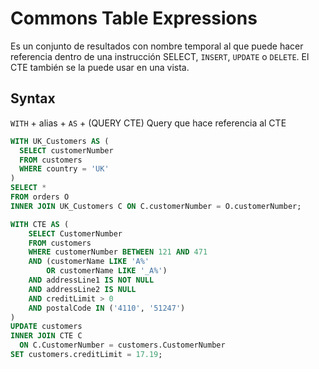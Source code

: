 # Commons Table Expressions

Es un conjunto de resultados con nombre temporal al que puede hacer referencia dentro de una instrucción SELECT, `INSERT`, `UPDATE` o `DELETE`. El CTE también se la puede usar en una vista.

## Syntax

`WITH` + alias + `AS` + (QUERY CTE) Query que hace referencia al CTE

```sql
WITH UK_Customers AS (
  SELECT customerNumber 
  FROM customers
  WHERE country = 'UK'
)
SELECT *
FROM orders O
INNER JOIN UK_Customers C ON C.customerNumber = O.customerNumber;

WITH CTE AS (
	SELECT CustomerNumber
	FROM customers
	WHERE customerNumber BETWEEN 121 AND 471
	AND (customerName LIKE 'A%'
		OR customerName LIKE '_A%')
	AND addressLine1 IS NOT NULL
	AND addressLine2 IS NULL
	AND creditLimit > 0
	AND postalCode IN ('4110', '51247')
)
UPDATE customers
INNER JOIN CTE C 
  ON C.CustomerNumber = customers.CustomerNumber
SET customers.creditLimit = 17.19;
```